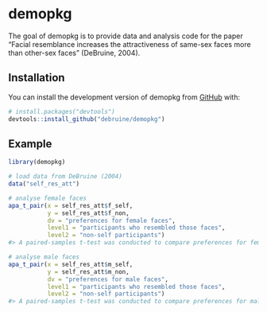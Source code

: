 
<!-- README.md is generated from README.Rmd. Please edit that file -->

# demopkg

<!-- badges: start -->
<!-- badges: end -->

The goal of demopkg is to provide data and analysis code for the paper
“Facial resemblance increases the attractiveness of same-sex faces more
than other-sex faces” (DeBruine, 2004).

## Installation

You can install the development version of demopkg from
[GitHub](https://github.com/) with:

``` r
# install.packages("devtools")
devtools::install_github("debruine/demopkg")
```

## Example

``` r
library(demopkg)

# load data from DeBruine (2004)
data("self_res_att")
```

``` r
# analyse female faces
apa_t_pair(x = self_res_att$f_self,
           y = self_res_att$f_non,
           dv = "preferences for female faces",
           level1 = "participants who resembled those faces",
           level2 = "non-self participants")
#> A paired-samples t-test was conducted to compare preferences for female faces between participants who resembled those faces (M = 3.5, SD = 1.6) and non-self participants (M = 3, SD = 1.2). There was a significant difference; t(197.2) = 2.92, p = 0.004.
```

``` r
# analyse male faces
apa_t_pair(x = self_res_att$m_self,
           y = self_res_att$m_non,
           dv = "preferences for male faces",
           level1 = "participants who resembled those faces",
           level2 = "non-self participants")
#> A paired-samples t-test was conducted to compare preferences for male faces between participants who resembled those faces (M = 3.5, SD = 1.4) and non-self participants (M = 2.9, SD = 1). There was a significant difference; t(190.9) = 3.83, p = 0.
```
